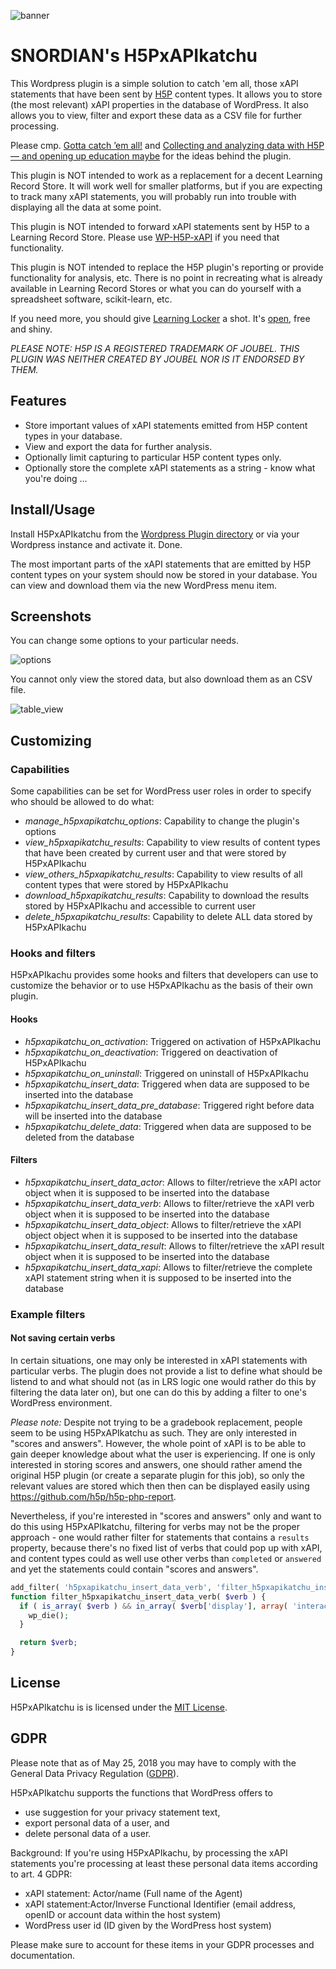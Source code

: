 ![banner](https://www.olivertacke.de/labs/wp-content/uploads/2019/12/h5pxapikatchu_bar_1920.png "banner")

# SNORDIAN's H5PxAPIkatchu
This Wordpress plugin is a simple solution to catch 'em all, those xAPI statements
that have been sent by [H5P](https://h5p.org) content types. It allows you to
store (the most relevant) xAPI properties in the database of WordPress. It also
allows you to view, filter and export these data as a CSV file for further
processing.

Please cmp. [Gotta catch ’em all!](https://www.olivertacke.de/labs/2017/12/27/gotta-catch-em-all/) and [Collecting and analyzing data with H5P — and opening up education maybe](https://www.olivertacke.de/labs/2018/03/25/collecting-and-analyzing-data-with-h5p-and-opening-up-education-maybe/) for the ideas behind the plugin.

This plugin is NOT intended to work as a replacement for a decent Learning
Record Store. It will work well for smaller platforms, but if you are expecting
to track many xAPI statements, you will probably run into trouble with
displaying all the data at some point.

This plugin is NOT intended to forward xAPI statements sent by H5P to a Learning
Record Store. Please use [WP-H5P-xAPI](https://github.com/tunapanda/wp-h5p-xapi)
if you need that functionality.

This plugin is NOT intended to replace the H5P plugin's reporting or provide
functionality for analysis, etc. There is no point in recreating what is already
available in Learning Record Stores or what you can do yourself with a
spreadsheet software, scikit-learn, etc.

If you need more, you should give [Learning Locker](https://learninglocker.net/)
a shot. It's [open](https://github.com/LearningLocker/learninglocker), free and shiny.

*PLEASE NOTE: H5P IS A REGISTERED TRADEMARK OF JOUBEL. THIS PLUGIN WAS NEITHER CREATED BY JOUBEL NOR IS IT ENDORSED BY THEM.*

## Features
- Store important values of xAPI statements emitted from H5P content types in your database.
- View and export the data for further analysis.
- Optionally limit capturing to particular H5P content types only.
- Optionally store the complete xAPI statements as a string - know what you're doing ...

## Install/Usage
Install H5PxAPIkatchu from the [Wordpress Plugin directory](https://wordpress.org/plugins/h5pxapikatchu/) or via your Wordpress
instance and activate it. Done.

The most important parts  of the xAPI statements that are emitted by H5P content
types on your system should now be stored in your database. You can view and
download them via the new WordPress menu item.

## Screenshots
You can change some options to your particular needs.

![options](https://www.olivertacke.de/labs/wp-content/uploads/2017/12/screenshot-1.png "Options")

You cannot only view the stored data, but also download them as an CSV file.

![table_view](https://www.olivertacke.de/labs/wp-content/uploads/2017/12/screenshot-2.png "Data in Table")

## Customizing

### Capabilities
Some capabilities can be set for WordPress user roles in order to specify who
should be allowed to do what:

- _manage_h5pxapikatchu_options_: Capability to change the plugin's options
- _view_h5pxapikatchu_results_: Capability to view results of content types that have been created by current user and that were stored by H5PxAPIkachu
- _view_others_h5pxapikatchu_results_: Capability to view results of all content types that were stored by H5PxAPIkachu
- _download_h5pxapikatchu_results_: Capability to download the results stored by H5PxAPIkachu and accessible to current user
- _delete_h5pxapikatchu_results_: Capability to delete ALL data stored by H5PxAPIkachu

### Hooks and filters
H5PxAPIkachu provides some hooks and filters that developers can use to customize the behavior or to use H5PxAPIkachu as the basis of their own plugin.

#### Hooks
- _h5pxapikatchu_on_activation_: Triggered on activation of H5PxAPIkachu
- _h5pxapikatchu_on_deactivation_: Triggered on deactivation of H5PxAPIkachu
- _h5pxapikatchu_on_uninstall_: Triggered on uninstall of H5PxAPIkachu
- _h5pxapikatchu_insert_data_: Triggered when data are supposed to be inserted into the database
- _h5pxapikatchu_insert_data_pre_database_: Triggered right before data will be inserted into the database
- _h5pxapikatchu_delete_data_: Triggered when data are supposed to be deleted from the database

#### Filters
- _h5pxapikatchu_insert_data_actor_: Allows to filter/retrieve the xAPI actor object when it is supposed to be inserted into the database
- _h5pxapikatchu_insert_data_verb_: Allows to filter/retrieve the xAPI verb object when it is supposed to be inserted into the database
- _h5pxapikatchu_insert_data_object_: Allows to filter/retrieve the xAPI object object when it is supposed to be inserted into the database
- _h5pxapikatchu_insert_data_result_: Allows to filter/retrieve the xAPI result object when it is supposed to be inserted into the database
- _h5pxapikatchu_insert_data_xapi_: Allows to filter/retrieve the complete xAPI statement string when it is supposed to be inserted into the database

### Example filters

#### Not saving certain verbs
In certain situations, one may only be interested in xAPI statements with particular verbs. The plugin does not provide a list to define what should be listend to and what should not (as in LRS logic one would rather do this by filtering the data later on), but one can do this by adding a filter to one's WordPress environment.

_Please note:_ Despite not trying to be a gradebook replacement, people seem to be using H5PxAPIkatchu as such. They are only interested in "scores and answers". However, the whole point of xAPI is to be able to gain deeper knowledge about what the user is experiencing. If one is only interested in storing scores and answers, one should rather amend the original H5P plugin (or create a separate plugin for this job), so only the relevant values are stored which then then can be displayed easily using https://github.com/h5p/h5p-php-report.

Nevertheless, if you're interested in "scores and answers" only and want to do this using H5PxAPIkatchu, filtering for verbs may not be the proper approach - one would rather filter for statements that contains a `results` property, because there's no fixed list of verbs that could pop up with xAPI, and content types could as well use other verbs than `completed` or `answered` and yet the statements could contain "scores and answers".

```php
add_filter( 'h5pxapikatchu_insert_data_verb', 'filter_h5pxapikatchu_insert_data_verb', 10 );
function filter_h5pxapikatchu_insert_data_verb( $verb ) {
  if ( is_array( $verb ) && in_array( $verb['display'], array( 'interacted', 'attempted' ) ) ) {
    wp_die();
  }

  return $verb;
}
```

## License
H5PxAPIkatchu is is licensed under the [MIT License](https://github.com/otacke/h5pxapikatchu/blob/master/LICENSE).

## GDPR
Please note that as of May 25, 2018 you may have to comply with the General Data Privacy Regulation ([GDPR](http://gdpr-info.eu/)).

H5PxAPIkatchu supports the functions that WordPress offers to

- use suggestion for your privacy statement text,
- export personal data of a user, and
- delete personal data of a user.

Background: If you're using H5PxAPIkachu, by processing the xAPI statements you're processing at least these personal data items according to art. 4 GDPR:

- xAPI statement: Actor/name (Full name of the Agent)
- xAPI statement:Actor/Inverse Functional Identifier (email address, openID or account data within the host system)
- WordPress user id (ID given by the WordPress host system)

Please make sure to account for these items in your GDPR processes and documentation.
